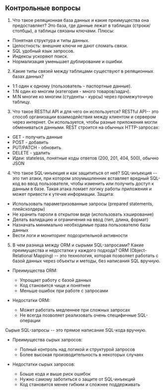 ## Контрольные вопросы
1) Что такое реляционная база данных и какие преимущества она предоставляет?
Это база, где данные лежат в таблицах (строки/столбцы), а таблицы связаны ключами.
Плюсы:
  - Понятная структура и типы данных.
  - Целостность: внешние ключи не дают сломать связи.
  - SQL удобный язык запросов.
  - Индексы ускоряют поиск.
  - Нормализация уменьшает дублирование и ошибки.

2) Какие типы связей между таблицами существуют в реляционных базах данных?
- 1:1 один к одному (пользователь - паспортные данные).
- 1:N один ко многим (категория - много товаров/задач).
- M:N многие ко многим (студенты - курсы) через промежуточную таблицу.

3) Что такое RESTful API и для чего он используется?
RESTful API-- это способ организации взаимодействия между клиентом и сервером через интернет. Он используется, чтобы разные приложения могли обмениваться данными.
REST строится на обычных HTTP-запросах:
- GET - получить данные
- POST - добавить
- PUT/PATCH - обновить
- DELETE - удалить
- Идеи: stateless, понятные коды ответов (200, 201, 404, 500), обычно JSON

4) Что такое SQL-инъекция и как защититься от неё?
SQL-инъекция -- это тип атаки, при котором злоумышленник вставляет вредный SQL-код во ввод пользователя, чтобы изменить или получить доступ к данным в базе. Такая атака ломает логику работы приложения и может привести к утечке информации.
Защита:
  - Использовать параметризованные запросы (prepared statements, плейсхолдеры)
  - Не хранить пароли в открытом виде (использовать хэширование)
  - Делать валидацию и ограничения на ввод (тип, длина, формат)
  - Назначать минимально необходимые права пользователю базы данных
  - Вести логи и мониторинг подозрительной активности

5) В чем разница между ORM и сырыми SQL-запросами? Какие преимущества и недостатки у каждого подхода?
ORM (Object-Relational Mapping) -- это технология, которая позволяет работать с базой данных через объекты и методы, без написания SQL вручную.
- Преимущества ORM:
   - Упрощает работу с базой данных
   - Код становится чище и понятнее
   - Меньше ошибок при работе с запросами

- Недостатки ORM:
   - Может работать медленнее при сложных запросах
   - Не всегда позволяет реализовать очень специфичные SQL-операции


Сырые SQL-запросы -- это прямое написание SQL-кода вручную.
- Преимущества сырых запросов:
   - Полный контроль над логикой и структурой запросов
   - Более высокая производительность в некоторых случаях

- Недостатки сырых запросов:
   - Боьше кода и выше риск ошибок
   - Нужно самому заботиться о защите от SQL-инъекций
   - Код становится менее гибким и сложнее поддерживать
